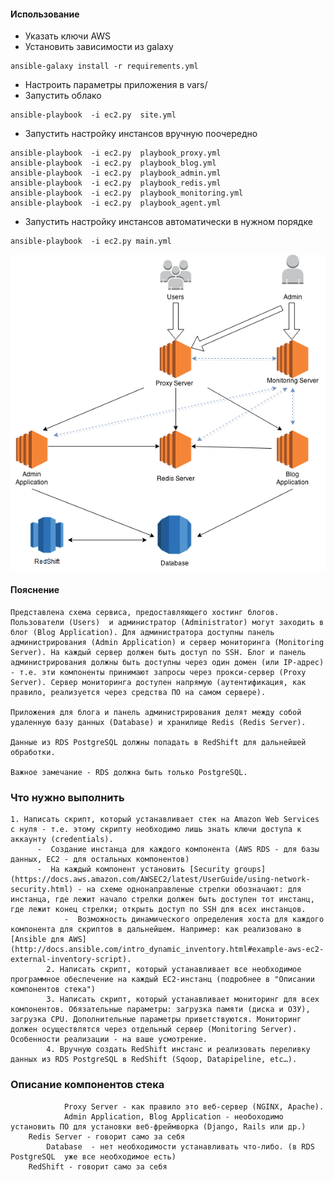 #### Использование

- Указать ключи AWS
- Установить зависимости из galaxy
```
ansible-galaxy install -r requirements.yml
```
-	Настроить параметры приложения в vars/
- Запустить облако

```
ansible-playbook  -i ec2.py  site.yml
```
- Запустить настройку инстансов вручную поочередно

```
ansible-playbook  -i ec2.py  playbook_proxy.yml
ansible-playbook  -i ec2.py  playbook_blog.yml
ansible-playbook  -i ec2.py  playbook_admin.yml
ansible-playbook  -i ec2.py  playbook_redis.yml
ansible-playbook  -i ec2.py  playbook_monitoring.yml
ansible-playbook  -i ec2.py  playbook_agent.yml
```
- Запустить настройку инстансов автоматически в нужном порядке
```
ansible-playbook  -i ec2.py main.yml
```

![pic](/pic.png)

#### Пояснение
	Представлена схема сервиса, предоставляющего хостинг блогов.
	Пользователи (Users)  и администратор (Administrator) могут заходить в блог (Blog Application). Для администратора доступны панель администрирования (Admin Application) и сервер мониторинга (Monitoring Server). На каждый сервер должен быть доступ по SSH. Блог и панель администрирования должны быть доступны через один домен (или IP-адрес) - т.е. эти компоненты принимают запросы через прокси-сервер (Proxy Server). Сервер мониторинга доступен напрямую (аутентификация, как правило, реализуется через средства ПО на самом сервере).

	Приложения для блога и панель администрирования делят между собой удаленную базу данных (Database) и хранилище Redis (Redis Server).

	Данные из RDS PostgreSQL должны попадать в RedShift для дальнейшей обработки.

	Важное замечание - RDS должна быть только PostgreSQL.

### Что нужно выполнить
	1. Написать скрипт, который устанавливает стек на Amazon Web Services с нуля - т.е. этому скрипту необходимо лишь знать ключи доступа к аккаунту (credentials).
	      -  Создание инстанца для каждого компонента (AWS RDS - для базы данных, EC2 - для остальных компонентов)
	      -  На каждый компонент установить [Security groups](https://docs.aws.amazon.com/AWSEC2/latest/UserGuide/using-network-security.html) - на схеме однонаправленые стрелки обозначают: для инстанца, где лежит начало стрелки должен быть доступен тот инстанц, где лежит конец стрелки; открыть доступ по SSH для всех инстанцов.
	            -  Возможность динамического определения хоста для каждого компонента для скриптов в дальнейшем. Например: как реализовано в [Ansible для AWS](http://docs.ansible.com/intro_dynamic_inventory.html#example-aws-ec2-external-inventory-script).
		    2. Написать скрипт, который устанавливает все необходимое программное обеспечение на каждый EC2-инстанц (подробнее в "Описании компонентов стека")
		    3. Написать скрипт, который устанавливает мониторинг для всех компонентов. Обязательные параметры: загрузка памяти (диска и ОЗУ), загрузка CPU. Дополнительные параметры приветствуются. Мониторинг должен осуществлятся через отдельный сервер (Monitoring Server). Особенности реализации - на ваше усмотрение.
		    4. Вручную создать RedShift инстанс и реализовать переливку данных из RDS PostgreSQL в RedShift (Sqoop, Datapipeline, etc…).

### Описание компонентов стека
		        Proxy Server - как правило это веб-сервер (NGINX, Apache).
			    Admin Application, Blog Application - необоходимо установить ПО для установки веб-фреймворка (Django, Rails или др.)
	    Redis Server - говорит само за себя
	        Database  - нет необходимости устанавливать что-либо. (в RDS PostgreSQL  уже все необходимое есть)
	    RedShift - говорит само за себя
